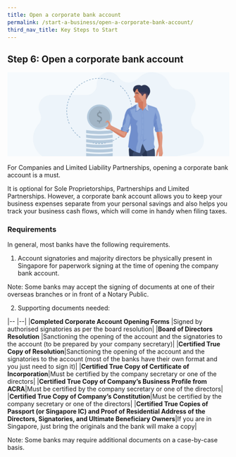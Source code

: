 ```yaml
---
title: Open a corporate bank account
permalink: /start-a-business/open-a-corporate-bank-account/
third_nav_title: Key Steps to Start
---
```


## Step 6: Open a corporate bank account

![Bank Account](/images/start/StartSJ_CorporateBankAccount.jpg)

For Companies and Limited Liability Partnerships, opening a corporate bank account is a must.

It is optional for Sole Proprietorships, Partnerships and Limited Partnerships. However, a corporate bank account allows you to keep your business expenses separate from your personal savings and also helps you track your business cash flows, which will come in handy when filing taxes.

### Requirements

In general, most banks have the following requirements.

1) Account signatories and majority directors be physically present in Singapore for paperwork signing at the time of opening the company bank account.

Note: Some banks may accept the signing of documents at one of their overseas branches or in front of a Notary Public.

2) Supporting documents needed:

|-- |--|
|**Completed Corporate Account Opening Forms** |Signed by authorised signatories as per the board resolution|
|**Board of Directors Resolution** |Sanctioning the opening of the account and the signatories to the account (to be prepared by your company secretary)|
|**Certified True Copy of Resolution**|Sanctioning the opening of the account and the signatories to the account (most of the banks have their own format and you just need to sign it)|
|**Certified True Copy of Certificate of Incorporation**|Must be certified by the company secretary or one of the directors|
|**Certified True Copy of Company’s Business Profile from ACRA**|Must be certified by the company secretary or one of the directors|
|**Certified True Copy of Company’s Constitution**|Must be certified by the company secretary or one of the directors|
|**Certified True Copies of Passport (or Singapore IC) and Proof of Residential Address of the Directors, Signatories, and Ultimate Beneficiary Owners**|If you are in Singapore, just bring the originals and the bank will make a copy|

Note: Some banks may require additional documents on a case-by-case basis.

<!-- ### Apply for corporate bank account

Click on the bank of your choice to learn about opening an account on their website.

|--|--------------------------------------------------|-------------|
|**Name of Bank**| |**Visit**|
|![DBS](/images/start/DBS.png) | Development Bank of Singapore (DBS) | [Find Out More](https://go.dbs.com/oaos-gobusiness){:target="_blank"} |
|![OCBC](/images/start/OCBC.png) | Overseas Chinese Banking Corporation (OCBC) | [Find Out More](https://www.uob.com.sg/business/transact/ebusiness-account.page){:target="_blank"} |
|![UOB](/images/start/UOB.png)| United Overseas Bank (UOB) | [Find Out More](https://openbizaccount.ocbc.com/obao/#!intro){:target="_blank"} | -->

<script src="/jquery/jquery.min.js"></script>
<script src="/jquery/resize-tables.js"></script>
